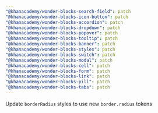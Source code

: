 ```yaml
---
"@khanacademy/wonder-blocks-search-field": patch
"@khanacademy/wonder-blocks-icon-button": patch
"@khanacademy/wonder-blocks-accordion": patch
"@khanacademy/wonder-blocks-dropdown": patch
"@khanacademy/wonder-blocks-popover": patch
"@khanacademy/wonder-blocks-tooltip": patch
"@khanacademy/wonder-blocks-banner": patch
"@khanacademy/wonder-blocks-styles": patch
"@khanacademy/wonder-blocks-switch": patch
"@khanacademy/wonder-blocks-modal": patch
"@khanacademy/wonder-blocks-cell": patch
"@khanacademy/wonder-blocks-form": patch
"@khanacademy/wonder-blocks-link": patch
"@khanacademy/wonder-blocks-pill": patch
"@khanacademy/wonder-blocks-tabs": patch
---
```


Update `borderRadius` styles to use new `border.radius` tokens

